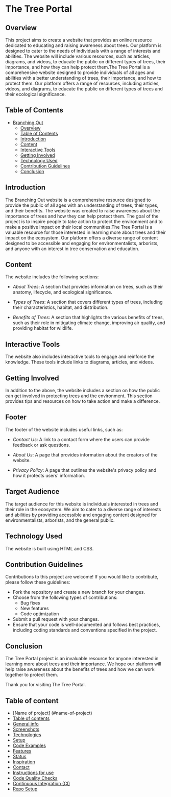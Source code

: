 # The Tree Portal

## Overview

This project aims to create a website that provides an online
resource dedicated to educating and raising awareness about trees. Our platform
is designed to cater to the needs of individuals with a range of interests and
abilities. The website will include various resources, such as articles,
diagrams, and videos, to educate the public on different types of trees, their
importance, and how they can help protect them.The Tree Portal is a
comprehensive website designed to provide individuals of all ages and abilities
with a better understanding of trees, their importance, and how to protect them.
Our platform offers a range of resources, including articles, videos, and
diagrams, to educate the public on different types of trees and their ecological
significance.

## Table of Contents

- [Branching Out](#branching-out)
  - [Overview](#overview)
  - [Table of Contents](#table-of-contents)
  - [Introduction](#introduction)
  - [Content](#content)
  - [Interactive Tools](#interactive-tools)
  - [Getting Involved](#getting-involved)
  - [Technology Used](#technology-used)
  - [Contribution Guidelines](#contribution-guidelines)
  - [Conclusion](#conclusion)

## Introduction

The Branching Out website is a comprehensive resource designed to
provide the public of all ages with an understanding of trees, their types, and
their benefits. The website was created to raise awareness about the importance
of trees and how they can help protect them. The goal of the project is to
inspire people to take action to protect the environment and to make a positive
impact on their local communities.The Tree Portal is a valuable
resource for those interested in learning more about trees and their impact on
the ecosystem. Our platform offers a diverse range of content designed to be
accessible and engaging for environmentalists, arborists, and anyone with an
interest in tree conservation and education.


## Content

The website includes the following sections:

- _About Trees_: A section that provides information on trees, such as their anatomy, lifecycle, and ecological significance.

- _Types of Trees_: A section that covers different types of trees, including their characteristics, habitat, and distribution.

- _Benefits of Trees_: A section that highlights the various benefits of trees, such as their role in mitigating climate change, improving air quality, and providing habitat for wildlife.

## Interactive Tools

The website also includes interactive tools to engage and reinforce the knowledge. These tools include links to diagrams, articles, and videos.

## Getting Involved

In addition to the above, the website includes a section on how the public can get involved in protecting trees and the environment. This section provides tips and resources on how to take action and make a difference.

## Footer

The footer of the website includes useful links, such as:

- _Contact Us_: A link to a contact form where the users can provide feedback or ask questions.

- _About Us_: A page that provides information about the creators of the website.

- _Privacy Policy_: A page that outlines the website's privacy policy and how it protects users' information.

## Target Audience

The target audience for this website is individuals interested in trees and their role in the ecosystem. We aim to cater to a diverse range of interests and abilities by providing accessible and engaging content designed for environmentalists, arborists, and the general public.

## Technology Used

The website is built using HTML and CSS.

## Contribution Guidelines

Contributions to this project are welcome! If you would like to contribute, please follow these guidelines:

- Fork the repository and create a new branch for your changes.
- Choose from the following types of contributions:
  - Bug fixes
  - New features
  - Code optimization
- Submit a pull request with your changes.
- Ensure that your code is well-documented and follows best practices, including coding standards and conventions specified in the project.

## Conclusion

The Tree Portal project is an invaluable resource for anyone interested in learning more about trees and their importance. We hope our platform will help raise awareness about the benefits of trees and how we can work together to protect them.

Thank you for visiting The Tree Portal.

## Table of content

- [Name of project] (#name-of-project)
- [Table of contents](#table-of-contents)
- [General info](#general-info)
- [Screenshots](#screenshots)
- [Technologies](#technologies)
- [Setup](#setup)
- [Code Examples](#code-examples)
- [Features](#features)
- [Status](#status)
- [Inspiration](#inspiration)
- [Contact](#contact)
- [Instructions for use](#instructions-for-use)
- [Code Quality Checks](#code-quality-checks)
- [Continuous Integration (CI)](#continuous-integration-ci)
- [Repo Setup](#repo-setup)
